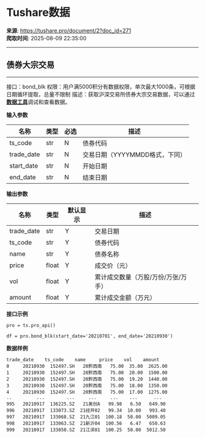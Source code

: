 # Tushare数据

**来源**: https://tushare.pro/document/2?doc_id=271  
**爬取时间**: 2025-08-09 22:35:00

---

## 债券大宗交易

---

接口：bond\_blk
权限：用户满5000积分有数据权限，单次最大1000条，可根据日期循环提取，总量不限制
描述：获取沪深交易所债券大宗交易数据，可以通过[**数据工具**](https://tushare.pro/webclient/)调试和查看数据。

**输入参数**

| 名称 | 类型 | 必选 | 描述 |
| --- | --- | --- | --- |
| ts\_code | str | N | 债券代码 |
| trade\_date | str | N | 交易日期（YYYYMMDD格式，下同） |
| start\_date | str | N | 开始日期 |
| end\_date | str | N | 结束日期 |

**输出参数**

| 名称 | 类型 | 默认显示 | 描述 |
| --- | --- | --- | --- |
| trade\_date | str | Y | 交易日期 |
| ts\_code | str | Y | 债券代码 |
| name | str | Y | 债券名称 |
| price | float | Y | 成交价（元） |
| vol | float | Y | 累计成交数量（万股/万份/万张/万手） |
| amount | float | Y | 累计成交金额（万元） |

**接口示例**

```
pro = ts.pro_api()

df = pro.bond_blk(start_date='20210701', end_date='20210930')
```

**数据样例**

```
trade_date    ts_code    name     price    vol    amount
0     20210930  152497.SH   20黔西南   75.00  35.00  2625.00
1     20210930  152497.SH   20黔西南   75.00  20.00  1500.00
2     20210930  152497.SH   20黔西南   75.00  19.20  1440.00
3     20210930  152497.SH   20黔西南   75.00  18.00  1350.00
4     20210930  152497.SH   20黔西南   75.00  17.00  1275.00
..         ...        ...     ...     ...    ...      ...
995   20210917  136225.SZ   21奥创A   99.98   6.50   649.90
996   20210917  133073.SZ  21经开02   99.34  10.00   993.40
997   20210917  133068.SZ  21九江01  100.18  50.00  5009.05
998   20210917  133063.SZ  21新沂04  100.56   6.47   650.63
999   20210917  133050.SZ  21江滨01  100.25  50.00  5012.50
```

